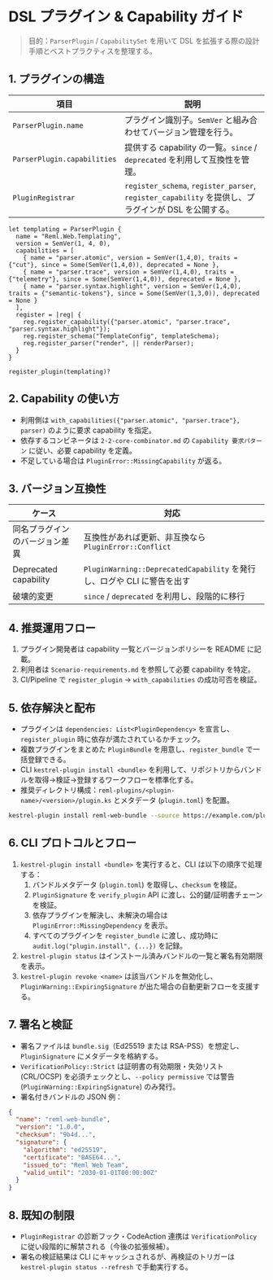 # DSL プラグイン & Capability ガイド

> 目的：`ParserPlugin` / `CapabilitySet` を用いて DSL を拡張する際の設計手順とベストプラクティスを整理する。

## 1. プラグインの構造

| 項目 | 説明 |
| --- | --- |
| `ParserPlugin.name` | プラグイン識別子。`SemVer` と組み合わせてバージョン管理を行う。 |
| `ParserPlugin.capabilities` | 提供する capability の一覧。`since` / `deprecated` を利用して互換性を管理。 |
| `PluginRegistrar` | `register_schema`, `register_parser`, `register_capability` を提供し、プラグインが DSL を公開する。 |

```reml
let templating = ParserPlugin {
  name = "Reml.Web.Templating",
  version = SemVer(1, 4, 0),
  capabilities = [
    { name = "parser.atomic", version = SemVer(1,4,0), traits = {"cut"}, since = Some(SemVer(1,4,0)), deprecated = None },
    { name = "parser.trace", version = SemVer(1,4,0), traits = {"telemetry"}, since = Some(SemVer(1,4,0)), deprecated = None },
    { name = "parser.syntax.highlight", version = SemVer(1,4,0), traits = {"semantic-tokens"}, since = Some(SemVer(1,3,0)), deprecated = None }
  ],
  register = |reg| {
    reg.register_capability({"parser.atomic", "parser.trace", "parser.syntax.highlight"});
    reg.register_schema("TemplateConfig", templateSchema);
    reg.register_parser("render", || renderParser);
  }
}

register_plugin(templating)?
```

## 2. Capability の使い方

- 利用側は `with_capabilities({"parser.atomic", "parser.trace"}, parser)` のように要求 capability を指定。
- 依存するコンビネータは `2-2-core-combinator.md` の `Capability 要求パターン` に従い、必要 capability を定義。
- 不足している場合は `PluginError::MissingCapability` が返る。

## 3. バージョン互換性

| ケース | 対応 |
| --- | --- |
| 同名プラグインのバージョン差異 | 互換性があれば更新、非互換なら `PluginError::Conflict` |
| Deprecated capability | `PluginWarning::DeprecatedCapability` を発行し、ログや CLI に警告を出す |
| 破壊的変更 | `since` / `deprecated` を利用し、段階的に移行 |

## 4. 推奨運用フロー

1. プラグイン開発者は capability 一覧とバージョンポリシーを README に記載。
2. 利用者は `Scenario-requirements.md` を参照して必要 capability を特定。
3. CI/Pipeline で `register_plugin` → `with_capabilities` の成功可否を検証。

## 5. 依存解決と配布

- プラグインは `dependencies: List<PluginDependency>` を宣言し、`register_plugin` 時に依存が満たされているかチェック。
- 複数プラグインをまとめた `PluginBundle` を用意し、`register_bundle` で一括登録できる。
- CLI `kestrel-plugin install <bundle>` を利用して、リポジトリからバンドルを取得→検証→登録するワークフローを標準化する。
- 推奨ディレクトリ構成：`reml-plugins/<plugin-name>/<version>/plugin.ks` とメタデータ (`plugin.toml`) を配置。

```bash
kestrel-plugin install reml-web-bundle --source https://example.com/plugins --policy strict
```

## 6. CLI プロトコルとフロー

1. `kestrel-plugin install <bundle>` を実行すると、CLI は以下の順序で処理する：
   1. バンドルメタデータ (`plugin.toml`) を取得し、`checksum` を検証。
   2. `PluginSignature` を `verify_plugin` API に渡し、公的鍵/証明書チェーンを検証。
   3. 依存プラグインを解決し、未解決の場合は `PluginError::MissingDependency` を表示。
   4. すべてのプラグインを `register_bundle` に渡し、成功時に `audit.log("plugin.install", {...})` を記録。
2. `kestrel-plugin status` はインストール済みバンドルの一覧と署名有効期限を表示。
3. `kestrel-plugin revoke <name>` は該当バンドルを無効化し、`PluginWarning::ExpiringSignature` が出た場合の自動更新フローを支援する。

## 7. 署名と検証

- 署名ファイルは `bundle.sig`（Ed25519 または RSA-PSS）を想定し、`PluginSignature` にメタデータを格納する。
- `VerificationPolicy::Strict` は証明書の有効期限・失効リスト (CRL/OCSP) を必須チェックとし、`--policy permissive` では警告 (`PluginWarning::ExpiringSignature`) のみ発行。
- 署名付きバンドルの JSON 例：

```json
{
  "name": "reml-web-bundle",
  "version": "1.0.0",
  "checksum": "9b4d...",
  "signature": {
    "algorithm": "ed25519",
    "certificate": "BASE64...",
    "issued_to": "Reml Web Team",
    "valid_until": "2030-01-01T00:00:00Z"
  }
}
```

## 8. 既知の制限

- `PluginRegistrar` の診断フック・CodeAction 連携は `VerificationPolicy` に従い段階的に解禁される（今後の拡張候補）。
- 署名の検証結果は CLI にキャッシュされるが、再検証のトリガーは `kestrel-plugin status --refresh` で手動実行する。
